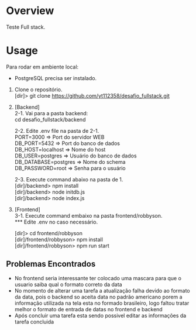 # Overview

Teste Full stack.

# Usage
Para rodar em ambiente local:

* PostgreSQL precisa ser instalado.

1. Clone o repositório.<br/>
	[dir]> git clone https://github.com/yt112358/desafio_fullstack.git<br/>
	
2. [Backend]<br/>
	2-1. Vai para a pasta backend: <br/>
  		cd desafio_fullstack/backend
  
	2-2. Edite .env file na pasta de 2-1.<br/>
		PORT=3000             => Port do servidor WEB<br/>
		DB_PORT=5432          => Port do banco de dados<br/>
		DB_HOST=localhost     => Nome do host<br/>
		DB_USER=postgres      => Usuário do banco de dados<br/>
		DB_DATABASE=postgres  => Nome do schema<br/>
		DB_PASSWORD=root      => Senha para o usuário<br/>
  
	2-3. Execute command abaixo na pasta de 1.<br/>
		[dir]/backend> npm install<br/>
		[dir]/backend> node initdb.js<br/>
		[dir]/backend> node index.js<br/>
  
<p/>

3. [Frontend]<br/>
	3-1. Execute command embaixo na pasta frontend/robbyson.<br/>
		*** Edite .env no caso necessário.<br/>
		
	[dir]> cd frontend/robbyson<br/>
	[dir]/frontend/robbyson> npm install<br/>
	[dir]/frontend/robbyson> npm run start

## Problemas Encontrados

- No frontend seria interessante ter colocado uma mascara para que o usuario saiba qual o formato correto da data
- No momento de alterar uma tarefa a atualização falha devido ao formato da data, pois o backend so aceita data no padrão americano porem a informação utilizada na tela esta no formado brasileiro, logo faltou tratar melhor o formato de entrada de datas no frontend e backend
- Após concluir uma tarefa esta sendo possivel editar as informações da tarefa concluida